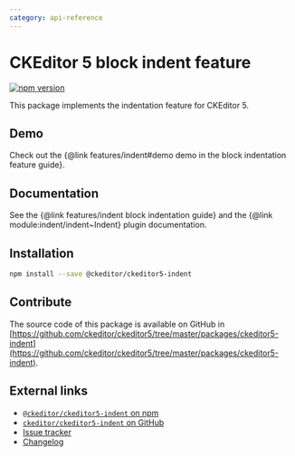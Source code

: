 ```yaml
---
category: api-reference
---
```


# CKEditor&nbsp;5 block indent feature

[![npm version](https://badge.fury.io/js/%40ckeditor%2Fckeditor5-indent.svg)](https://www.npmjs.com/package/@ckeditor/ckeditor5-indent)

This package implements the indentation feature for CKEditor&nbsp;5.

## Demo

Check out the {@link features/indent#demo demo in the block indentation feature guide}.

## Documentation

See the {@link features/indent block indentation guide} and the {@link module:indent/indent~Indent} plugin documentation.

## Installation

```bash
npm install --save @ckeditor/ckeditor5-indent
```

## Contribute

The source code of this package is available on GitHub in [https://github.com/ckeditor/ckeditor5/tree/master/packages/ckeditor5-indent](https://github.com/ckeditor/ckeditor5/tree/master/packages/ckeditor5-indent).

## External links

* [`@ckeditor/ckeditor5-indent` on npm](https://www.npmjs.com/package/@ckeditor/ckeditor5-indent)
* [`ckeditor/ckeditor5-indent` on GitHub](https://github.com/ckeditor/ckeditor5/tree/master/packages/ckeditor5-indent)
* [Issue tracker](https://github.com/ckeditor/ckeditor5/issues)
* [Changelog](https://github.com/ckeditor/ckeditor5/blob/master/CHANGELOG.md)
